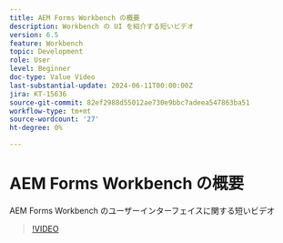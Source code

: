```yaml
---
title: AEM Forms Workbench の概要
description: Workbench の UI を紹介する短いビデオ
version: 6.5
feature: Workbench
topic: Development
role: User
level: Beginner
doc-type: Value Video
last-substantial-update: 2024-06-11T00:00:00Z
jira: KT-15636
source-git-commit: 82ef2988d55012ae730e9bbc7adeea547863ba51
workflow-type: tm+mt
source-wordcount: '27'
ht-degree: 0%

---
```


# AEM Forms Workbench の概要

AEM Forms Workbench のユーザーインターフェイスに関する短いビデオ

>[!VIDEO](https://video.tv.adobe.com/v/3429493/?learn=on)

